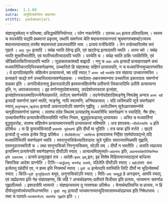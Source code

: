 ```yaml
---
index:  1.1.69
sutra:  अणुदित्सवर्णस्य चाप्रत्ययः
vritti:  padamanjari
---
```


संज्ञासूत्रमेतत् न परिभाषा; प्रसिद्धार्थविनियोगात् । परेण णकारेणेति । एतच्च `लण्` इत्यत्र प्रतिपादितम् । स्वस्य च रूपस्येति यद्यपि प्रथमान्तं प्रकृतम्, तथापि सवर्णस्य चेति षष्ठ्यन्तस्यानन्तरं श्रूयमाणश्चशब्दोऽन्यस्य षष्ठन्तस्याभावात् तस्यैव षष्ठ्यन्ततां प्रकल्पयतीति भावः । प्रत्ययं वर्जयित्वेति । तेन तत्रोच्चारितमेव रूपं गृह्यते । `आद् गुणः` इत्यादि । यथेह भवति देवेन्द्र इति, एवं खट्वेन्द्र इत्यादावपि भवति । अस्य च्वो । यथेह भवति शुक्लीभवतीति, एवं मालीभवतीत्यादावपि भवति । यस्येति च । यथेह भवति दाक्षिः प्लाक्षिरिति, एवं चौडिर्बालाकिरित्यादावपि भवति । जूडाबलाकाशब्दौ बाह्वादी ।
ननु च `अकः` `अचि` इत्यादौ प्रत्याहारग्रहणे कथं मध्यवर्त्तिरिकारादिभिस्सवर्णग्रहणम्, उच्चारितो हि संज्ञाशब्दः संज्ञिनं प्रत्याययति, न च मध्यवर्त्तिनामुच्चारणमस्ति । ते ह्यगादिसंज्ञाभिः संज्ञित्वेन प्रत्याय्यन्ते, क्व तर्हि स्यात् ? `अस्य च्वौ` `यस्येति` यत्र संज्ञाया उच्चारणमस्ति । प्रत्याहारे चाद्यो वर्ण उच्चारितत्वात्सवर्णग्रहाहकः । स्यादेतत्-अक्षरसमाम्नाय उच्चारिता इकारादयः सवर्णानां ग्राहका इति । अगादिचोदनासु ईकारादयोऽपि ह्रस्ववत्संज्ञित्वेनैव प्रतीयन्ते त्विकारादिभिः प्रतीतैः प्रत्याय्यन्त इति, न; अपरकालत्वात् । इह वर्णानामुपदेशस्तावद्, उपदेशोत्तरकाला इत्संज्ञा, इत्संज्ञोत्तरकालमादिरन्त्येनैतत्प्रवर्त्तते, ततोऽण् सवर्णस्येति । तदनेनोपदेशादिष्वङ्गेषु निष्पन्नेषु अन्यत्र `अस्य च्वौ` इत्यादौ सवर्णानां ग्रहणं भवति, नाङ्गेषु, नापि स्वात्मनि; अनिष्पन्नत्वात् । यदि त्वस्मिन्नपि सूत्रे सवर्णग्रहणं स्यात्,`आदृगमहनः`,`ॠदोरप्` इत्यादौ अकारादयोऽपि सवर्णान् गृह्णीयुः । अतोऽस्मिन् सूत्रेऽक्षरसमाम्नोये चागृहीतसवर्णानां ग्रहणम् । ततश्च तदेव स्थितम् प्रत्याहारेषु मध्यवर्त्तिभिः सवर्णग्रहणं न स्यादिति, नैष दोषः; उच्चार्यमाणैरेव प्रत्यायकैर्भवितव्यमिति नास्ति नियमः, बुद्ध्युपारूढास्तु प्रत्यायकाः । अस्ति च मध्यवर्तिनां बुद्ध्युपारोहः, ततश्च संज्ञित्वेन प्रत्याय्यमानस्यापि प्रत्यायकत्वं भविष्यति । अत्र ज्ञापकम्--`दीर्घाज्जासि च` इति प्रतिषेधः । स हि कुमार्यावित्यादौ `प्रथमयोः पूर्वसवर्णः` इति दीर्घो मा भूदिति । तत्र चाक इति वर्त्तते । खट्वे इत्यादौ तु `नादिचि` इत्येव सिद्धः प्रतिषेधः । `दीधीवेवीटाम्``ल्वादिभ्यः` इत्यादयश्च निर्द्देशा एवमेवोपपद्यन्ते,यदि मध्यवर्त्तिभिरपि सवर्णग्रहणं भवति । स्वरानुनासिकेत्यादिरुदात्तः सूत्रे गृहीतः स्वरान्तरभिन्नमपि गृह्णाति, एवमनुदात्तस्वरितौ च । तथा सानुनासिको निरनुनासिकम्, सोऽपि तम् ।
दीर्घो न भवतीति । असति त्वप्रत्यय इत्यस्मिन् प्रत्ययेनापि सवर्णग्रहणात् दीर्घोऽपि स्यात् । अत्यल्पमिदमुच्यते-`अप्रत्ययः` इति, `अप्रत्ययादेशटित्किंन्मित इति वक्तव्यम्` । प्रत्यये प्रत्युदाहृतं तत्र । आदेशे-`इदम् इश्`,इतः; इह विशेष विहितत्वात्त्यदाद्यत्वं बाधित्वा त्रिमात्रिक आदेशः प्राप्नोति । टिति--`आर्द्धधातु कस्येड् वलादेः`, पठितेति दीर्घोऽपि स्यात् । `ग्रहोऽलिटि दीर्घः` इत्येतत्तु ग्रहेर्दीर्घ एव, न ह्रस्व इति नियमार्थं स्यात् । `वृ़तो वा` इत्येतदपि ववरिथेति लिटि दीर्घो मा भूदित्येवमर्थं स्यात् । किति-`भुवो वुग्लुङ्लिटोः` बभूव, अनुनासिकोऽपि स्यात् । मिति-`अम् सम्बुद्धो` हे अनड्वन्, आमपि स्यात्, एवं तर्ह्यप्रत्यय इति नेह संज्ञाग्रहणम्, किं तर्हि ? अन्वर्थग्रहणम्-प्रतीयते विधीयत इति प्रत्ययः, भाव्यमानः सवर्णान्न गृह्णातीत्यर्थः । इशादयोपि भाव्यन्ते । संज्ञाप्रत्ययस्य तु नावश्यकः प्रतिषेधः । येनार्थम्प्रतियन्ति स प्रत्ययः, न हि दीर्घप्लुतयोरर्थस्याभिधानमस्ति । `कुहोः श्चुः` इत्यादौ भाव्यमानस्याप्युदित्त्वासामर्थ्यादप्रत्यय इति निषेधाभावः । तथा च पठ्यते-`भाव्यमानोऽण् सवर्णान्न गृह्णाति` इति ।।
